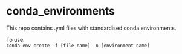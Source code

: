 # conda_environments
This repo contains .yml files with standardised conda environments. 

To use:  
`conda env create -f [file-name] -n [environment-name]`
